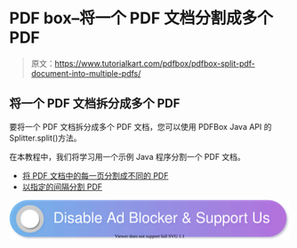 # PDF box–将一个 PDF 文档分割成多个 PDF

> 原文：<https://www.tutorialkart.com/pdfbox/pdfbox-split-pdf-document-into-multiple-pdfs/>

## 将一个 PDF 文档拆分成多个 PDF

要将一个 PDF 文档拆分成多个 PDF 文档，您可以使用 PDFBox Java API 的 Splitter.split()方法。

在本教程中，我们将学习用一个示例 Java 程序分割一个 PDF 文档。

*   [将 PDF 文档中的每一页分割成不同的 PDF](#example-split)
*   [以指定的间隔分割 PDF](#example-splitAtPage)

[![](img/925da31b32d6bc3827932f6c8afb11bb.png)](https://www.tutorialkart.com/)